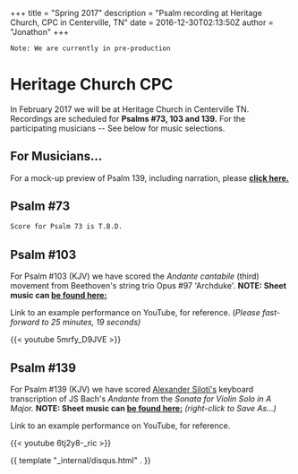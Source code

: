 +++
title = "Spring 2017"
description = "Psalm recording at Heritage Church, CPC in Centerville, TN"
date = 2016-12-30T02:13:50Z
author = "Jonathon"
+++

```bash
Note: We are currently in pre-production
```

# Heritage Church CPC

In February 2017 we will be at Heritage Church in Centerville TN.  Recordings are scheduled for **Psalms #73, 103 and 139.**  For the participating musicians -- See below for music selections.

## For Musicians...

For a mock-up preview of Psalm 139, including narration, please **[click here.](/project/heritage/1701c139.mp3)**

## Psalm #73
```bash
Score for Psalm 73 is T.B.D.
```

## Psalm #103

For Psalm #103 (KJV) we have scored the *Andante cantabile* (third) movement from Beethoven's string trio Opus #97 'Archduke'.  **NOTE:  Sheet music can [be found here:](https://dl.dropboxusercontent.com/u/40625080/SA/SA/Heritage/Sheet%20music/Beethoven%20Opus%2097%20Piano%20Trio%20in%20Bb%20Major.zip)**

Link to an example performance on YouTube, for reference.  (*Please fast-forward to 25 minutes, 19 seconds)*

{{< youtube 5mrfy_D9JVE >}}

## Psalm #139
For Psalm #139 (KJV) we have scored [Alexander Siloti's](https://en.wikipedia.org/wiki/Alexander_Siloti) keyboard transcription of JS Bach's *Andante* from the *Sonata for Violin Solo in A Major.*  **NOTE:  Sheet music can [be found here:](/project/heritage/siloti.pdf)** *(right-click to Save As...)*

Link to an example performance on YouTube, for reference.

{{< youtube 6tj2y8-_ric >}}

{{ template "_internal/disqus.html" . }}